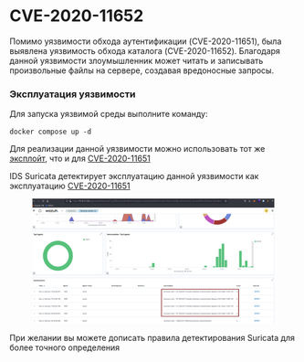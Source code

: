 # CVE-2020-11652

Помимо уязвимости обхода аутентификации (CVE-2020-11651), была выявлена уязвимость обхода каталога (CVE-2020-11652). Благодаря данной уязвимости злоумышленник может читать и записывать произвольные файлы на сервере, создавая вредоносные запросы.

### Эксплуатация уязвимости&#x20;

Для запуска уязвимой среды выполните команду:

```
docker compose up -d
```

Для реализации данной уязвимости можно использовать тот же [эксплойт](https://github.com/dozernz/cve-2020-11651/blob/master/CVE-2020-11651.py), что и для [CVE-2020-11651](cve-2020-11651.md)

IDS Suricata детектирует эксплуатацию данной уязвимости как эксплуатацию [CVE-2020-11651](cve-2020-11651.md)

<figure><img src="../../.gitbook/assets/image.png" alt=""><figcaption></figcaption></figure>

При желании вы можете дописать правила детектирования Suricata для более точного определения&#x20;
